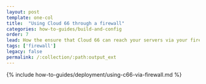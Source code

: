 ```yaml
---
layout: post
template: one-col
title:  "Using Cloud 66 through a firewall"
categories: how-to-guides/build-and-config
order: 7
lead: How the ensure that Cloud 66 can reach your servers via your firewall and security systems.
tags: ['firewall']
legacy: false
permalink: /:collection/:path:output_ext
---
```


{% include how-to-guides/deployment/using-c66-via-firewall.md %}